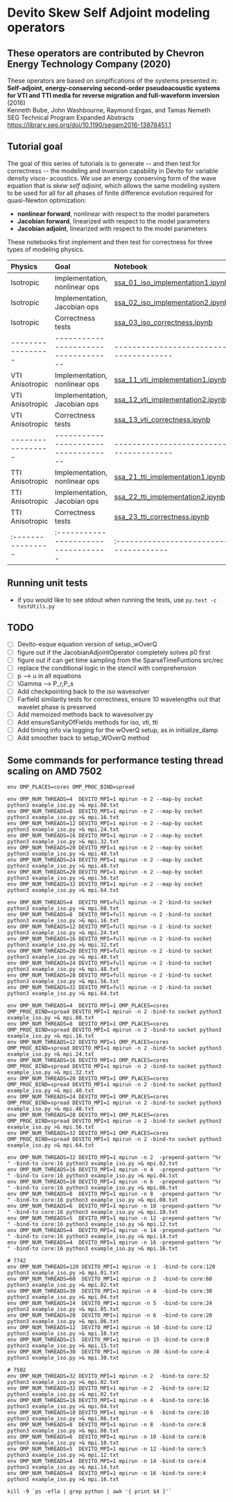 # Devito Skew Self Adjoint modeling operators

## These operators are contributed by Chevron Energy Technology Company (2020)

These operators are based on simplfications of the systems presented in:
<br>**Self-adjoint, energy-conserving second-order pseudoacoustic systems for VTI and TTI media for reverse migration and full-waveform inversion** (2016)
<br>Kenneth Bube, John Washbourne, Raymond Ergas, and Tamas Nemeth
<br>SEG Technical Program Expanded Abstracts
<br>https://library.seg.org/doi/10.1190/segam2016-13878451.1

## Tutorial goal

The goal of this series of tutorials is to generate -- and then test for correctness -- the modeling and inversion capability in Devito for variable density visco- acoustics. We use an energy conserving form of the wave equation that is *skew self adjoint*, which allows the same modeling system to be used for all for all phases of finite difference evolution required for quasi-Newton optimization:
- **nonlinear forward**, nonlinear with respect to the model parameters
- **Jacobian forward**, linearized with respect to the model parameters 
- **Jacobian adjoint**, linearized with respect to the model parameters

These notebooks first implement and then test for correctness for three types of modeling physics.

| Physics         | Goal                          | Notebook                           |
|:----------------|:----------------------------------|:-------------------------------------|
| Isotropic       | Implementation, nonlinear ops | [ssa_01_iso_implementation1.ipynb] |
| Isotropic       | Implementation, Jacobian ops  | [ssa_02_iso_implementation2.ipynb] |
| Isotropic       | Correctness tests             | [ssa_03_iso_correctness.ipynb]     |
|-----------------|-----------------------------------|--------------------------------------|
| VTI Anisotropic | Implementation, nonlinear ops | [ssa_11_vti_implementation1.ipynb] |
| VTI Anisotropic | Implementation, Jacobian ops  | [ssa_12_vti_implementation2.ipynb] |
| VTI Anisotropic | Correctness tests             | [ssa_13_vti_correctness.ipynb]     |
|-----------------|-----------------------------------|--------------------------------------|
| TTI Anisotropic | Implementation, nonlinear ops | [ssa_21_tti_implementation1.ipynb] |
| TTI Anisotropic | Implementation, Jacobian ops  | [ssa_22_tti_implementation2.ipynb] |
| TTI Anisotropic | Correctness tests             | [ssa_23_tti_correctness.ipynb]     |
|:----------------|:----------------------------------|:-------------------------------------|

[ssa_01_iso_implementation1.ipynb]: ssa_01_iso_implementation1.ipynb
[ssa_02_iso_implementation2.ipynb]: ssa_02_iso_implementation2.ipynb
[ssa_03_iso_correctness.ipynb]:     ssa_03_iso_correctness.ipynb
[ssa_11_vti_implementation1.ipynb]: ssa_11_vti_implementation1.ipynb
[ssa_12_vti_implementation2.ipynb]: ssa_12_vti_implementation2.ipynb
[ssa_13_vti_correctness.ipynb]:     ssa_13_vti_correctness.ipynb
[ssa_21_tti_implementation1.ipynb]: ssa_21_tti_implementation1.ipynb
[ssa_22_tti_implementation2.ipynb]: ssa_22_tti_implementation2.ipynb
[ssa_23_tti_correctness.ipynb]:     ssa_23_tti_correctness.ipynb

## Running unit tests
- if you would like to see stdout when running the tests, use
```py.test -c testUtils.py```

## TODO
- [ ] Devito-esque equation version of setup_wOverQ
- [ ] figure out if the JacobianAdjointOperator completely solves p0 first
- [ ] figure out if can get time sampling from the SparseTimeFuntions src/rec
- [ ] replace the conditional logic in the stencil with comprehension
- [ ] p --> u in all equations
- [ ] \Gamma --> P_r,P_s
- [ ] Add checkpointing back to the iso wavesolver
- [ ] Farfield similarity tests for correctness, ensure 10 wavelengths out that wavelet phase is preserved
- [ ] Add memoized methods back to wavesolver.py
- [ ] Add ensureSanityOfFields methods for iso, vti, tti
- [ ] Add timing info via logging for the wOverQ setup, as in initialize_damp
- [ ] Add smoother back to setup_WOverQ method
 
## Some commands for performance testing thread scaling on AMD 7502
```
env OMP_PLACES=cores OMP_PROC_BIND=spread 

env OMP_NUM_THREADS=4  DEVITO_MPI=1 mpirun -n 2 --map-by socket python3 example_iso.py >& mpi.08.txt
env OMP_NUM_THREADS=8  DEVITO_MPI=1 mpirun -n 2 --map-by socket python3 example_iso.py >& mpi.16.txt
env OMP_NUM_THREADS=12 DEVITO_MPI=1 mpirun -n 2 --map-by socket python3 example_iso.py >& mpi.24.txt
env OMP_NUM_THREADS=16 DEVITO_MPI=1 mpirun -n 2 --map-by socket python3 example_iso.py >& mpi.32.txt
env OMP_NUM_THREADS=20 DEVITO_MPI=1 mpirun -n 2 --map-by socket python3 example_iso.py >& mpi.40.txt
env OMP_NUM_THREADS=24 DEVITO_MPI=1 mpirun -n 2 --map-by socket python3 example_iso.py >& mpi.48.txt
env OMP_NUM_THREADS=28 DEVITO_MPI=1 mpirun -n 2 --map-by socket python3 example_iso.py >& mpi.56.txt
env OMP_NUM_THREADS=32 DEVITO_MPI=1 mpirun -n 2 --map-by socket python3 example_iso.py >& mpi.64.txt

env OMP_NUM_THREADS=4  DEVITO_MPI=full mpirun -n 2 -bind-to socket python3 example_iso.py >& mpi.08.txt
env OMP_NUM_THREADS=8  DEVITO_MPI=full mpirun -n 2 -bind-to socket python3 example_iso.py >& mpi.16.txt
env OMP_NUM_THREADS=12 DEVITO_MPI=full mpirun -n 2 -bind-to socket python3 example_iso.py >& mpi.24.txt
env OMP_NUM_THREADS=16 DEVITO_MPI=full mpirun -n 2 -bind-to socket python3 example_iso.py >& mpi.32.txt
env OMP_NUM_THREADS=20 DEVITO_MPI=full mpirun -n 2 -bind-to socket python3 example_iso.py >& mpi.40.txt
env OMP_NUM_THREADS=24 DEVITO_MPI=full mpirun -n 2 -bind-to socket python3 example_iso.py >& mpi.48.txt
env OMP_NUM_THREADS=28 DEVITO_MPI=full mpirun -n 2 -bind-to socket python3 example_iso.py >& mpi.56.txt
env OMP_NUM_THREADS=32 DEVITO_MPI=full mpirun -n 2 -bind-to socket python3 example_iso.py >& mpi.64.txt

env OMP_NUM_THREADS=4  DEVITO_MPI=1 OMP_PLACES=cores OMP_PROC_BIND=spread DEVITO_MPI=1 mpirun -n 2 -bind-to socket python3 example_iso.py >& mpi.08.txt
env OMP_NUM_THREADS=8  DEVITO_MPI=1 OMP_PLACES=cores OMP_PROC_BIND=spread DEVITO_MPI=1 mpirun -n 2 -bind-to socket python3 example_iso.py >& mpi.16.txt
env OMP_NUM_THREADS=12 DEVITO_MPI=1 OMP_PLACES=cores OMP_PROC_BIND=spread DEVITO_MPI=1 mpirun -n 2 -bind-to socket python3 example_iso.py >& mpi.24.txt
env OMP_NUM_THREADS=16 DEVITO_MPI=1 OMP_PLACES=cores OMP_PROC_BIND=spread DEVITO_MPI=1 mpirun -n 2 -bind-to socket python3 example_iso.py >& mpi.32.txt
env OMP_NUM_THREADS=20 DEVITO_MPI=1 OMP_PLACES=cores OMP_PROC_BIND=spread DEVITO_MPI=1 mpirun -n 2 -bind-to socket python3 example_iso.py >& mpi.40.txt
env OMP_NUM_THREADS=24 DEVITO_MPI=1 OMP_PLACES=cores OMP_PROC_BIND=spread DEVITO_MPI=1 mpirun -n 2 -bind-to socket python3 example_iso.py >& mpi.48.txt
env OMP_NUM_THREADS=28 DEVITO_MPI=1 OMP_PLACES=cores OMP_PROC_BIND=spread DEVITO_MPI=1 mpirun -n 2 -bind-to socket python3 example_iso.py >& mpi.56.txt
env OMP_NUM_THREADS=32 DEVITO_MPI=1 OMP_PLACES=cores OMP_PROC_BIND=spread DEVITO_MPI=1 mpirun -n 2 -bind-to socket python3 example_iso.py >& mpi.64.txt

env OMP_NUM_THREADS=32 DEVITO_MPI=1 mpirun -n 2  -prepend-pattern "%r " -bind-to core:16 python3 example_iso.py >& mpi.02.txt
env OMP_NUM_THREADS=16 DEVITO_MPI=1 mpirun -n 4  -prepend-pattern "%r " -bind-to core:16 python3 example_iso.py >& mpi.04.txt
env OMP_NUM_THREADS=10 DEVITO_MPI=1 mpirun -n 6  -prepend-pattern "%r " -bind-to core:16 python3 example_iso.py >& mpi.06.txt
env OMP_NUM_THREADS=8  DEVITO_MPI=1 mpirun -n 8  -prepend-pattern "%r " -bind-to core:16 python3 example_iso.py >& mpi.08.txt
env OMP_NUM_THREADS=6  DEVITO_MPI=1 mpirun -n 10 -prepend-pattern "%r " -bind-to core:16 python3 example_iso.py >& mpi.10.txt
env OMP_NUM_THREADS=5  DEVITO_MPI=1 mpirun -n 12 -prepend-pattern "%r " -bind-to core:16 python3 example_iso.py >& mpi.12.txt
env OMP_NUM_THREADS=4  DEVITO_MPI=1 mpirun -n 14 -prepend-pattern "%r " -bind-to core:16 python3 example_iso.py >& mpi.14.txt
env OMP_NUM_THREADS=4  DEVITO_MPI=1 mpirun -n 16 -prepend-pattern "%r " -bind-to core:16 python3 example_iso.py >& mpi.16.txt

# 7742
env OMP_NUM_THREADS=120 DEVITO_MPI=1 mpirun -n 1  -bind-to core:120 python3 example_iso.py >& mpi.01.txt
env OMP_NUM_THREADS=60  DEVITO_MPI=1 mpirun -n 2  -bind-to core:60  python3 example_iso.py >& mpi.02.txt
env OMP_NUM_THREADS=30  DEVITO_MPI=1 mpirun -n 4  -bind-to core:30  python3 example_iso.py >& mpi.04.txt
env OMP_NUM_THREADS=24  DEVITO_MPI=1 mpirun -n 5  -bind-to core:24  python3 example_iso.py >& mpi.05.txt
env OMP_NUM_THREADS=20  DEVITO_MPI=1 mpirun -n 6  -bind-to core:20  python3 example_iso.py >& mpi.06.txt
env OMP_NUM_THREADS=12  DEVITO_MPI=1 mpirun -n 10 -bind-to core:12  python3 example_iso.py >& mpi.10.txt
env OMP_NUM_THREADS=15  DEVITO_MPI=1 mpirun -n 15 -bind-to core:8   python3 example_iso.py >& mpi.15.txt
env OMP_NUM_THREADS=30  DEVITO_MPI=1 mpirun -n 30 -bind-to core:4   python3 example_iso.py >& mpi.30.txt

# 7502
env OMP_NUM_THREADS=32 DEVITO_MPI=1 mpirun -n 2  -bind-to core:32 python3 example_iso.py >& mpi.02.txt
env OMP_NUM_THREADS=32 DEVITO_MPI=1 mpirun -n 2  -bind-to core:32 python3 example_iso.py >& mpi.02.txt
env OMP_NUM_THREADS=16 DEVITO_MPI=1 mpirun -n 4  -bind-to core:16 python3 example_iso.py >& mpi.04.txt
env OMP_NUM_THREADS=10 DEVITO_MPI=1 mpirun -n 6  -bind-to core:10 python3 example_iso.py >& mpi.06.txt
env OMP_NUM_THREADS=8  DEVITO_MPI=1 mpirun -n 8  -bind-to core:8  python3 example_iso.py >& mpi.08.txt
env OMP_NUM_THREADS=6  DEVITO_MPI=1 mpirun -n 10 -bind-to core:6  python3 example_iso.py >& mpi.10.txt
env OMP_NUM_THREADS=5  DEVITO_MPI=1 mpirun -n 12 -bind-to core:5  python3 example_iso.py >& mpi.12.txt
env OMP_NUM_THREADS=4  DEVITO_MPI=1 mpirun -n 14 -bind-to core:4  python3 example_iso.py >& mpi.14.txt
env OMP_NUM_THREADS=4  DEVITO_MPI=1 mpirun -n 16 -bind-to core:4  python3 example_iso.py >& mpi.16.txt

kill -9 `ps -efla | grep python | awk '{ print $4 }'`
```
